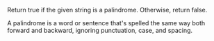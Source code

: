Return true if the given string is a palindrome. Otherwise, return false.

A palindrome is a word or sentence that's spelled the same way both forward and backward, ignoring punctuation, case, and spacing.
